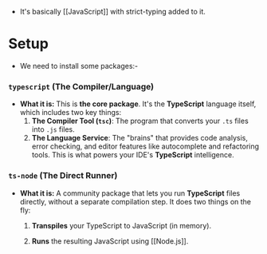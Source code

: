 - It's basically [[JavaScript]] with strict-typing added to it.
# Setup
- We need to install some packages:-
### `typescript` (The Compiler/Language)

- **What it is:** This is **the core package**. It's the **TypeScript** language itself, which includes two key things:
    1. **The Compiler Tool (`tsc`)**: The program that converts your `.ts` files into `.js` files.
    2. **The Language Service**: The "brains" that provides code analysis, error checking, and editor features like autocomplete and refactoring tools. This is what powers your IDE's **TypeScript** intelligence.
### `ts-node` (The Direct Runner)

- **What it is:** A community package that lets you run **TypeScript** files directly, without a separate compilation step. It does two things on the fly:
    
    1. **Transpiles** your TypeScript to JavaScript (in memory).
        
    2. **Runs** the resulting JavaScript using [[Node.js]].